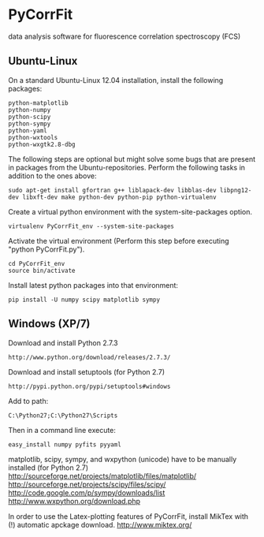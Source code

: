 PyCorrFit
=========

data analysis software for fluorescence correlation spectroscopy (FCS)


Ubuntu-Linux
-------------------

On a standard Ubuntu-Linux 12.04 installation, install the following packages:

	python-matplotlib
	python-numpy
	python-scipy
	python-sympy
	python-yaml
	python-wxtools
	python-wxgtk2.8-dbg

The following steps are optional but might solve some bugs that are present in packages from the Ubuntu-repositories.
Perform the following tasks in addition to the ones above:

	sudo apt-get install gfortran g++ liblapack-dev libblas-dev libpng12-dev libxft-dev make python-dev python-pip python-virtualenv

Create a virtual python environment with the system-site-packages option.

	virtualenv PyCorrFit_env --system-site-packages

Activate the virtual environment (Perform this step before executing "python PyCorrFit.py").

	cd PyCorrFit_env 
	source bin/activate

Install latest python packages into that environment:

	pip install -U numpy scipy matplotlib sympy




Windows (XP/7)
-------------------

Download and install Python 2.7.3

	http://www.python.org/download/releases/2.7.3/

Download and install setuptools (for Python 2.7)

	http://pypi.python.org/pypi/setuptools#windows

Add to path:

	C:\Python27;C:\Python27\Scripts

Then in a command line execute:

	easy_install numpy pyfits pyyaml 

matplotlib, scipy, sympy, and wxpython (unicode) have to be manually installed (for Python 2.7)
	http://sourceforge.net/projects/matplotlib/files/matplotlib/
	http://sourceforge.net/projects/scipy/files/scipy/
	http://code.google.com/p/sympy/downloads/list
	http://www.wxpython.org/download.php
	
In order to use the Latex-plotting features of PyCorrFit, install MikTex with (!) automatic apckage download.
	http://www.miktex.org/
